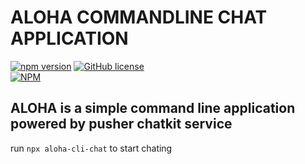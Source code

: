# ALOHA COMMANDLINE CHAT APPLICATION    

[![npm version](https://badge.fury.io/js/aloha-cli-chat.svg)](https://badge.fury.io/js/aloha-cli-chat)
[![GitHub license](https://img.shields.io/github/license/RizkyRajitha/alohacli)](https://github.com/RizkyRajitha/alohacli)
<br/>
[![NPM](https://nodei.co/npm/aloha-cli-chat.png)](https://nodei.co/npm/aloha-cli-chat/)

## ALOHA is a simple command line application powered by pusher chatkit service

run 
```npx aloha-cli-chat``` to start chating 

